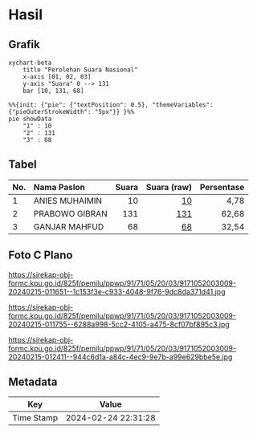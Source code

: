 # Hasil

## Grafik

```mermaid
xychart-beta
    title "Perolehan Suara Nasional"
    x-axis [01, 02, 03]
    y-axis "Suara" 0 --> 131
    bar [10, 131, 68]
```

```mermaid
%%{init: {"pie": {"textPosition": 0.5}, "themeVariables": {"pieOuterStrokeWidth": "5px"}} }%%
pie showData
    "1" : 10
    "2" : 131
    "3" : 68
```

## Tabel

| No. | Nama Paslon    | Suara | Suara (raw) | Persentase |
|:--- |:-------------- | -----:| -----------:| ----------:|
| 1   | ANIES MUHAIMIN | 10    | [10][p-1]   | 4,78       |
| 2   | PRABOWO GIBRAN | 131   | [131][p-2]  | 62,68      |
| 3   | GANJAR MAHFUD  | 68    | [68][p-3]   | 32,54      |


[p-1]: https://github.com/gigit-pemilu/pemilu-2024/blob/main/pilpres/hitung-suara/sub/91-papua/sub/71-kota-jayapura/sub/05-heram/sub/2003-yoka/sub/009-tps/sub/paslon-1.txt
[p-2]: https://github.com/gigit-pemilu/pemilu-2024/blob/main/pilpres/hitung-suara/sub/91-papua/sub/71-kota-jayapura/sub/05-heram/sub/2003-yoka/sub/009-tps/sub/paslon-2.txt
[p-3]: https://github.com/gigit-pemilu/pemilu-2024/blob/main/pilpres/hitung-suara/sub/91-papua/sub/71-kota-jayapura/sub/05-heram/sub/2003-yoka/sub/009-tps/sub/paslon-3.txt

## Foto C Plano

https://sirekap-obj-formc.kpu.go.id/825f/pemilu/ppwp/91/71/05/20/03/9171052003009-20240215-011651--1c153f3e-c933-4048-9f76-9dc8da371d41.jpg

https://sirekap-obj-formc.kpu.go.id/825f/pemilu/ppwp/91/71/05/20/03/9171052003009-20240215-011755--6288a998-5cc2-4105-a475-8cf07bf895c3.jpg

https://sirekap-obj-formc.kpu.go.id/825f/pemilu/ppwp/91/71/05/20/03/9171052003009-20240215-012411--944c6d1a-a84c-4ec9-9e7b-a99e629bbe5e.jpg


## Metadata

| Key        | Value               |
| ---------- | ------------------- |
| Time Stamp | 2024-02-24 22:31:28 |



